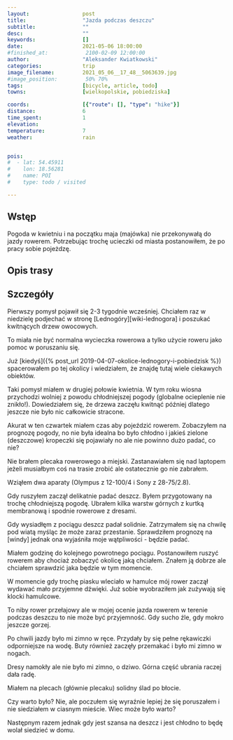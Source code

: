 ```yaml
---
layout:                 post
title:                  "Jazda podczas deszczu"
subtitle:               ""
desc:                   ""
keywords:               []
date:                   2021-05-06 18:00:00
#finished_at:            2100-02-09 12:00:00
author:                 "Aleksander Kwiatkowski"
categories:             trip
image_filename:         2021_05_06__17_48__5063639.jpg
#image_position:         50% 70%
tags:                   [bicycle, article, todo]
towns:                  [wielkopolskie, pobiedziska]

coords:                 [{"route": [], "type": "hike"}]
distance:               6
time_spent:             1
elevation:              
temperature:            7
weather:                rain


pois:
#  - lat: 54.45911
#    lon: 18.56281
#    name: POI
#    type: todo / visited

---
```



## Wstęp

Pogoda w kwietniu i na początku maja (majówka) nie przekonywałą do jazdy
rowerem. Potrzebując trochę ucieczki od miasta postanowiłem, że
po pracy sobie pojeżdzę.

## Opis trasy

## Szczegóły

Pierwszy pomysł pojawił się 2-3 tygodnie wcześniej. Chciałem raz w niedzielę
podjechać w stronę [Lednogóry][wiki-lednogora] i poszukać kwitnących drzew
owocowych.

To miała nie być normalna wycieczka rowerowa a tylko użycie roweru jako pomoc
w poruszaniu się.

Już [kiedyś]({% post_url 2019-04-07-okolice-lednogory-i-pobiedzisk %})
spacerowałem po tej okolicy i wiedziałem, że znajdę tutaj wiele ciekawych obiektów.

Taki pomysł miałem w drugiej połowie kwietnia. W tym roku wiosna przychodzi
wolniej z powodu chłodniejszej pogody (globalne ocieplenie nie znikło!).
Dowiedziałem się, że drzewa zaczęłu kwitnąć później dlatego jeszcze nie było
nic całkowicie stracone.

Akurat w ten czwartek miałem czas aby pojeździć rowerem. Zobaczyłem na prognozę
pogody, no nie była idealna bo było chłodno i jakieś zielone (deszczowe)
kropeczki się pojawiały no ale nie powinno dużo padać, co nie?

Nie brałem plecaka rowerowego a miejski. Zastanawiałem się nad laptopem jeżeli musiałbym
coś na trasie zrobić ale ostatecznie go nie zabrałem.

Wziąłem dwa aparaty (Olympus z 12-100/4 i Sony z 28-75/2.8).

Gdy ruszyłem zaczął delikatnie padać deszcz. Byłem przygotowany na trochę
chłodniejszą pogodę. Ubrałem kilka warstw górnych z kurtką membranową i spodnie rowerowe
z dresami.

Gdy wysiadłęm z pociągu deszcz padał solidnie. Zatrzymałem się na chwilę pod
wiatą myśląc że może zaraz przestanie. Sprawdziłem prognozę na [windy]
jednak ona wyjaśniła moje wątpliwości - będzie padać.

Miałem godzinę do kolejnego powrotnego pociągu. Postanowiłem ruszyć
rowerem aby chociaż zobaczyć okolicę jaką chciałem. Znałem ją dobrze ale chciałem
sprawdzić jaka będzie w tym momencie.

W momencie gdy trochę piasku wleciało w hamulce mój rower zaczął wydawać mało
przyjemne dźwięki. Już sobie wyobraziłem jak zużywają się klocki hamulcowe.

To niby rower przełajowy ale w mojej ocenie jazda rowerem w terenie podczas
deszczu to nie może być przyjemność. Gdy sucho źle, gdy mokro jeszcze gorzej.

Po chwili jazdy było mi zimno w ręce. Przydały by się pełne rękawiczki odporniejsze na wodę.
Buty również zaczęły przemakać i było mi zimno w nogach.

Dresy namokły ale nie było mi zimno, o dziwo. Górna część ubrania raczej dała radę.

Miałem na plecach (głównie plecaku) solidny ślad po błocie.

Czy warto było? Nie, ale poczułem się wyraźnie lepiej że się poruszałem i nie
siedziałem w ciasnym mieście. Wiec może było warto?

Następnym razem jednak gdy jest szansa na deszcz i jest chłodno to będę wolał
siedzieć w domu.

